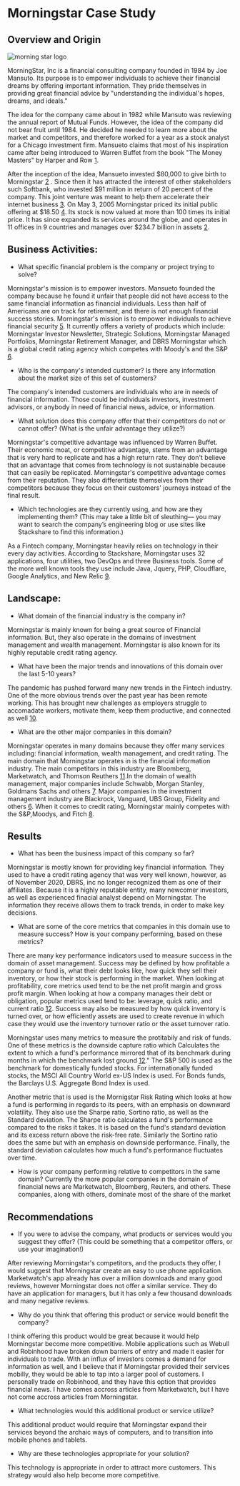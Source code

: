 # Morningstar Case Study

## Overview and Origin
![morning star logo](https://www.logosvgpng.com/wp-content/uploads/2018/03/morningstar-logo-vector.png)


MorningStar, Inc is a financial consulting company founded in 1984 by Joe Mansuto. Its purpose is to empower individuals to achieve their financial dreams by offering important information. They pride themselves in providing great financial advice by "understanding the individual's hopes, dreams, and ideals." 

The idea for the company came about in 1982 while Mansuto was reviewing the annual report of Mutual Funds. However, the idea of the company did not bear fruit until 1984. He decided he needed to learn more about the market and competitors, and therefore worked for a year as a stock analyst for a Chicago investment firm. Mansueto claims that most of his inspiration came after being introduced to Warren Buffet from the book "The Money Masters" by Harper and Row [1](https://www.inc.com/magazine/19990701/811.html). 

After the inception of the idea, Mansueto invested $80,000 to give birth to Morningstar [2](https://usatoday30.usatoday.com/money/companies/management/2005-11-14-mansueto_x.htm) . Since then it has attracted the interest of other stakeholders such Softbank, who invested $91 million in return of 20 percent of the company. This joint venture was meant to help them accelerate their internet business [3](https://www.nytimes.com/1999/07/09/business/company-news-softbank-says-it-will-invest-91-million-in-morningstar.html). On May 3, 2005 Morningstar priced its initial public offering at $18.50  [4](https://newsroom.morningstar.com/newsroom/news-archive/press-release-details/2005/Morningstar-Inc-Prices-Initial-Public-Offering-of-Common-Stock/default.aspx). Its stock is now valued at more than 100 times its initial price. It has since expanded its services around the globe, and operates in 11 offices in 9 countries and manages over $234.7 billion in assets [2](https://usatoday30.usatoday.com/money/companies/management/2005-11-14-mansueto_x.htm).




## Business Activities:

* What specific financial problem is the company or project trying to solve?

Morningstar's mission is to empower investors. Mansueto founded the company because he found it unfair that people did not have access to the same financial information as financial individuals. Less than half of Americans are on track for retirement, and there is not enough financial success stories. Morningstar's mission is to empower individuals to achieve financial security [5](https://www.morningstar.com/insights/2019/06/18/great-advice). It currently offers a variety of products which include: Morningstar Investor Newsletter, Strategic Solutions, Morningstar Managed Portfolios, Morningstar Retirement Manager, and DBRS Morningstar which is a global credit rating agency which competes with Moody's and the S&P [6](https://www.morningstar.com/products).

* Who is the company's intended customer?  Is there any information about the market size of this set of customers?

The company's intended customers are individuals who are in needs of financial information. Those could be individuals investors, investment advisors, or anybody in need of financial news, advice, or information.


* What solution does this company offer that their competitors do not or cannot offer? (What is the unfair advantage they utilize?)


Morningstar's competitive advantage was influenced by Warren Buffet. Their economic moat, or competitive advantage, stems from an advantage that is very hard to replicate and has a high return rate. They don't believe that an advantage that comes from technology is not sustainable because that can easily be replicated. Morningstar's competitive advantage comes from their reputation. They also differentiate themselves from their competitors because they focus on their customers' journeys instead of the final result.


* Which technologies are they currently using, and how are they implementing them? (This may take a little bit of sleuthing–– you may want to search the company’s engineering blog or use sites like Stackshare to find this information.)

As a Fintech company, Morningstar heavily relies on technology in their every day activities. According to Stackshare, Morningstar uses 32 applications, four utilities, two DevOps and three Business tools. Some of the more well known tools they use include Java, Jquery, PHP, Cloudflare, Google Analytics, and New Relic [9](https://stackshare.io/morningstar/morningstar/main).

## Landscape:

* What domain of the financial industry is the company in?

Morningstar is mainly known for being a great source of Financial information. But, they also operate in the domains of investment management and wealth management. Morningstar is also known for its highly reputable credit rating agency.

* What have been the major trends and innovations of this domain over the last 5-10 years?

The pandemic has pushed forward many new trends in the Fintech industry. One of the more obvious trends over the past year has been remote working. This has brought new challenges as employers struggle to accomadate workers, motivate them, keep them productive, and connected as well [10](https://www.forbes.com/sites/googlecloud/2021/02/05/6-trends-that-will-shape-the-financial-services-industry-in-2021/?sh=74a491b342b6).

* What are the other major companies in this domain?

Morningstar operates in many domains because they offer many services including: financial information, wealth management, and credit rating. The main domain that Morningstar operates in is the financial information industry. The main competitors in this industry are Bloomberg, Marketwatch, and Thomson Reuthers  [11](https://www.investopedia.com/ask/answers/051915/who-are-morningstars-morn-main-competitors.asp#:~:text=Three%20of%20Morningstar's%20key%20competitors,activity%20and%20generate%20detailed%20reports.).In the domain of wealth management, major companies include Schwabb, Morgan Stanley, Goldmans Sachs and others [7](https://www.investopedia.com/articles/investing/061314/best-best-wealth-management-firms.asp). Major companies in the investment management industry are Blackrock, Vanguard, UBS Group, Fidelity and others  [6](https://www.thebalance.com/which-firms-have-the-most-assets-under-management-4173923). When it comes to credit rating, Morningstar mainly competes with the S&P,Moodys, and Fitch [8](https://www.financial-planning.com/news/morningstar-acquires-mbs-rater-realpoint).

## Results

* What has been the business impact of this company so far?

Morningstar is mostly known for providing key financial information. They used to have a credit rating agency that was very well known, however, as of November 2020, DBRS, inc no longer recognized them as one of their affiliates. Because it is a highly reputable entity, many newcomer investors, as well as experienced finacial analyst depend on Morningstar. The information they receive allows them to track trends, in order to make key decisions.

* What are some of the core metrics that companies in this domain use to measure success? How is your company performing, based on these metrics?

There are many key performance indicators used to measure success in the domain of asset management. Success may be defined by how profitable a company or fund is, what their debt looks like, how quick they sell their inventory, or how their stock is performing in the  market. When looking at profitability, core metrics used tend to be the net profit margin and gross profit margin. When looking at how a company manages their debt or obligation, popular metrics used tend to be: leverage, quick ratio, and current ratio [12](https://online.hbs.edu/blog/post/financial-performance-measures). Success may also be measured by how quick inventory is turned over, or how efficiently assets are used to create revenue in which case they would use the inventory turnover ratio or the asset turnover ratio.

Morningstar uses many metrics to measure the protitabily and risk of funds. One of these metrics is the downside capture ratio which  Calculates the extent to which a fund's performance mirrored that of its benchmark during months in which the benchmark lost ground  [12](https://www.morningstar.com/articles/754052/using-risk-measures-on-morningstar-fund-reports)." The S&P 500 is used as the benchmark for domestically funded stocks. For internationally funded stocks, the MSCI All Country World ex-US Index is used. For Bonds funds, the Barclays U.S. Aggregate Bond Index is used.

Another metric that is used is the Mornigstar Risk Rating which looks at how a fund is performing in regards to its peers, with an emphasis on downward volatility. They also use the Sharpe ratio, Sortino ratio, as well as the Standard deviation. The Sharpe ratio calculates a fund's performance compared to the risks it takes. It is based on the fund's standard deviation and its excess return above the risk-free rate. Similarly the Sortino ratio does the same but with an emphasis on downside performance. Finally, the standard deviation calculates how much a fund's performance fluctuates over time.

* How is your company performing relative to competitors in the same domain?
Currently the more popular companies in the domain of financial news are Marketwatch, Bloomberg, Reuters, and others. These companies, along with others, dominate most of the share of the market

## Recommendations

* If you were to advise the company, what products or services would you suggest they offer? (This could be something that a competitor offers, or use your imagination!)

After reviewing Morningstar's competitors, and the products they offer, I would suggest that Morningstar create an easy to use phone application. Marketwatch's app already has over a million downloads and many good reviews, however Morningstar does not offer a similar service. They do have an application for managers, but it has only a few thousand downloads and many negative reviews.

* Why do you think that offering this product or service would benefit the company?

I think offering this product would be great because it would help Morningstar become more competitive. Mobile applications such as Webull and Robinhood have broken down barriers of entry and made it easier for individuals to trade. With an influx of investors comes a demand for information as well, and I believe that if Morningstar provided their services mobilly, they would be able to tap into a larger pool of customers. I personally trade on Robinhood, and they have this option that provides financial news. I have comes accross articles from Marketwatch, but I have not come accross articles from Morningstar.

* What technologies would this additional product or service utilize?

This additional product would require that Morningstar expand their services beyond the archaic ways of computers, and to transition into mobile phones and tablets.

* Why are these technologies appropriate for your solution?

This technology is appropriate in order to attract more customers. This strategy would also help become more competitive.
